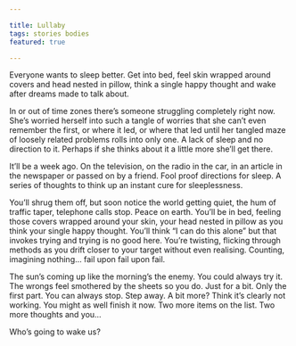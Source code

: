 ```yaml
---

title: Lullaby
tags: stories bodies
featured: true

---
```


Everyone wants to sleep better. Get into bed, feel skin wrapped around covers and head nested in pillow, think a single happy thought and wake after dreams made to talk about.

In or out of time zones there’s someone struggling completely right now. She’s worried herself into such a tangle of worries that she can’t even remember the first, or where it led, or where that led until her tangled maze of loosely related problems rolls into only one. A lack of sleep and no direction to it. Perhaps if she thinks about it a little more she’ll get there.

It’ll be a week ago. On the television, on the radio in the car, in an article in the newspaper or passed on by a friend. Fool proof directions for sleep. A series of thoughts to think up an instant cure for sleeplessness.

You’ll shrug them off, but soon notice the world getting quiet, the hum of traffic taper, telephone calls stop. Peace on earth.
You’ll be in bed, feeling those covers wrapped around your skin, your head nested in pillow as you think your single happy thought. You’ll think “I can do this alone” but that invokes trying and trying is no good here. You’re twisting, flicking through methods as you drift closer to your target without even realising. Counting, imagining nothing… fail upon fail upon fail.

The sun’s coming up like the morning’s the enemy. You could always try it. The wrongs feel smothered by the sheets so you do. Just for a bit. Only the first part. You can always stop. Step away. A bit more? Think it’s clearly not working. You might as well finish it now. Two more items on the list. Two more thoughts and you…

Who’s going to wake us?
